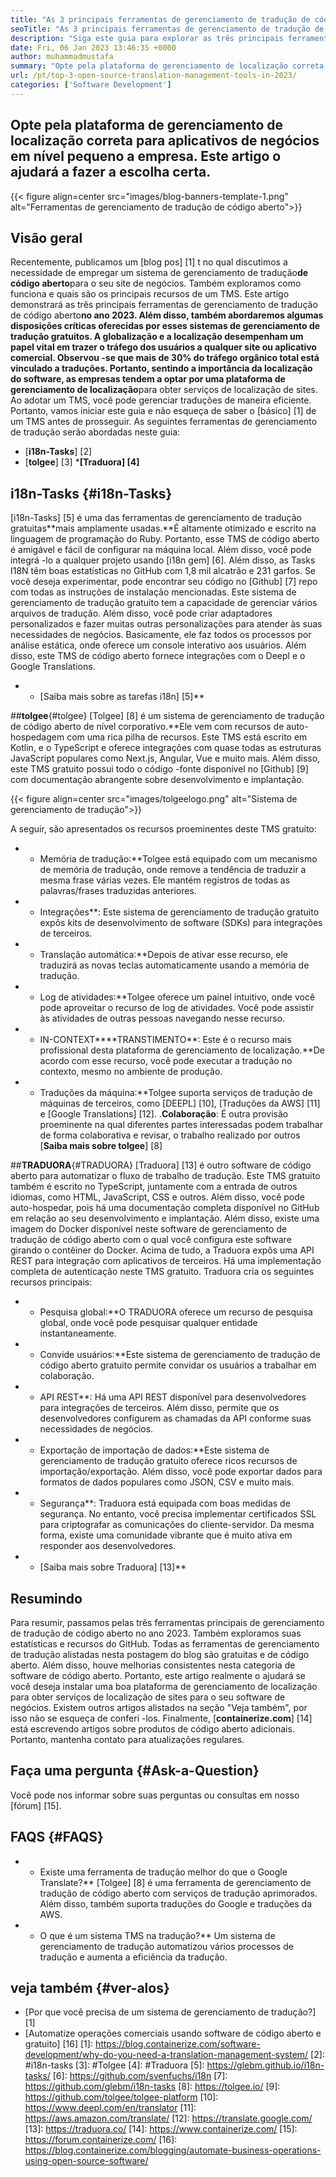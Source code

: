 ```yaml
---
title: "As 3 principais ferramentas de gerenciamento de tradução de código aberto em 2023" 
seoTitle: "As 3 principais ferramentas de gerenciamento de tradução de código aberto em 2023" 
description: "Siga este guia para explorar as três principais ferramentas de gerenciamento de tradução de código aberto em 2023. Todos os 3 TMs são gratuitos e oferecem recursos ricos para gerenciar localizações." 
date: Fri, 06 Jan 2023 13:46:35 +0000
author: muhammadmustafa
summary: "Opte pela plataforma de gerenciamento de localização correta para aplicativos de negócios em nível pequeno a empresa. Este artigo o ajudará a fazer a escolha certa." 
url: /pt/top-3-open-source-translation-management-tools-in-2023/
categories: ['Software Development']
---
```


## Opte pela plataforma de gerenciamento de localização correta para aplicativos de negócios em nível pequeno a empresa. Este artigo o ajudará a fazer a escolha certa.

{{< figure align=center src="images/blog-banners-template-1.png" alt="Ferramentas de gerenciamento de tradução de código aberto">}}


## Visão geral
Recentemente, publicamos um [blog pos] [1] t no qual discutimos a necessidade de empregar um sistema de gerenciamento de tradução**de código aberto**para o seu site de negócios. Também exploramos como funciona e quais são os principais recursos de um TMS. Este artigo demonstrará as três principais ferramentas de gerenciamento de tradução de código aberto**no ano 2023. Além disso, também abordaremos algumas disposições críticas oferecidas por esses sistemas de gerenciamento de tradução gratuitos.
A globalização e a localização desempenham um papel vital em trazer o tráfego dos usuários a qualquer site ou aplicativo comercial. Observou -se que mais de 30% do tráfego orgânico total está vinculado a traduções. Portanto, sentindo a importância da localização do software, as empresas tendem a optar por uma plataforma de gerenciamento de localização**para obter serviços de localização de sites. Ao adotar um TMS, você pode gerenciar traduções de maneira eficiente. Portanto, vamos iniciar este guia e não esqueça de saber o [básico] [1] de um TMS antes de prosseguir.
As seguintes ferramentas de gerenciamento de tradução serão abordadas neste guia:
* [**i18n-Tasks**] [2]
* [**tolgee**] [3]
***[Traduora] [4]**

## i18n-Tasks {#i18n-Tasks}
[i18n-Tasks] [5] é uma das ferramentas de gerenciamento de tradução gratuitas**mais amplamente usadas.**É altamente otimizado e escrito na linguagem de programação do Ruby. Portanto, esse TMS de código aberto é amigável e fácil de configurar na máquina local. Além disso, você pode integrá -lo a qualquer projeto usando [i18n gem] [6]. Além disso, as Tasks I18N têm boas estatísticas no GitHub com 1,8 mil alcatrão e 231 garfos.
Se você deseja experimentar, pode encontrar seu código no [Github] [7] repo com todas as instruções de instalação mencionadas. Este sistema de gerenciamento de tradução gratuito tem a capacidade de gerenciar vários arquivos de tradução. Além disso, você pode criar adaptadores personalizados e fazer muitas outras personalizações para atender às suas necessidades de negócios. Basicamente, ele faz todos os processos por análise estática, onde oferece um console interativo aos usuários. Além disso, este TMS de código aberto fornece integrações com o Deepl e o Google Translations.
* * [Saiba mais sobre as tarefas i18n] [5]**

##**tolgee**{#tolgee}
[Tolgee] [8] é um sistema de gerenciamento de tradução de código aberto de nível corporativo.**Ele vem com recursos de auto-hospedagem com uma rica pilha de recursos. Este TMS está escrito em Kotlin, e o TypeScript e oferece integrações com quase todas as estruturas JavaScript populares como Next.js, Angular, Vue e muito mais. Além disso, este TMS gratuito possui todo o código -fonte disponível no [Github] [9] com documentação abrangente sobre desenvolvimento e implantação.

{{< figure align=center src="images/tolgeelogo.png" alt="Sistema de gerenciamento de tradução">}}

A seguir, são apresentados os recursos proeminentes deste TMS gratuito:
* * Memória de tradução:**Tolgee está equipado com um mecanismo de memória de tradução, onde remove a tendência de traduzir a mesma frase várias vezes. Ele mantém registros de todas as palavras/frases traduzidas anteriores.
* * Integrações**: Este sistema de gerenciamento de tradução gratuito expôs kits de desenvolvimento de software (SDKs) para integrações de terceiros.
* * Translação automática:**Depois de ativar esse recurso, ele traduzirá as novas teclas automaticamente usando a memória de tradução.
* * Log de atividades:**Tolgee oferece um painel intuitivo, onde você pode aproveitar o recurso de log de atividades. Você pode assistir às atividades de outras pessoas navegando nesse recurso.
* * IN-CONTEXT****TRANSTIMENTO**: Este é o recurso mais profissional desta plataforma de gerenciamento de localização.**De acordo com esse recurso, você pode executar a tradução no contexto, mesmo no ambiente de produção.
* * Traduções da máquina:**Tolgee suporta serviços de tradução de máquinas de terceiros, como [DEEPL] [10], [Traduções da AWS] [11] e [Google Translations] [12].
.**Colaboração**: É outra provisão proeminente na qual diferentes partes interessadas podem trabalhar de forma colaborativa e revisar, o trabalho realizado por outros
[**Saiba mais sobre tolgee**] [8]

##**TRADUORA**{#TRADUORA}
[Traduora] [13] é outro software de código aberto para automatizar o fluxo de trabalho de tradução. Este TMS gratuito também é escrito no TypeScript, juntamente com a entrada de outros idiomas, como HTML, JavaScript, CSS e outros. Além disso, você pode auto-hospedar, pois há uma documentação completa disponível no GitHub em relação ao seu desenvolvimento e implantação. Além disso, existe uma imagem do Docker disponível neste software de gerenciamento de tradução de código aberto com o qual você configura este software girando o contêiner do Docker.
Acima de tudo, a Traduora expôs uma API REST para integração com aplicativos de terceiros. Há uma implementação completa de autenticação neste TMS gratuito.
Traduora cria os seguintes recursos principais:
* * Pesquisa global:**O TRADUORA oferece um recurso de pesquisa global, onde você pode pesquisar qualquer entidade instantaneamente.
* * Convide usuários:**Este sistema de gerenciamento de tradução de código aberto gratuito permite convidar os usuários a trabalhar em colaboração.
* * API REST**: Há uma API REST disponível para desenvolvedores para integrações de terceiros. Além disso, permite que os desenvolvedores configurem as chamadas da API conforme suas necessidades de negócios.
* * Exportação de importação de dados:**Este sistema de gerenciamento de tradução gratuito oferece ricos recursos de importação/exportação. Além disso, você pode exportar dados para formatos de dados populares como JSON, CSV e muito mais.
* * Segurança**: Traduora está equipada com boas medidas de segurança. No entanto, você precisa implementar certificados SSL para criptografar as comunicações do cliente-servidor.
Da mesma forma, existe uma comunidade vibrante que é muito ativa em responder aos desenvolvedores.
* * [Saiba mais sobre Traduora] [13]**

## Resumindo
Para resumir, passamos pelas três ferramentas principais de gerenciamento de tradução de código aberto no ano 2023. Também exploramos suas estatísticas e recursos do GitHub. Todas as ferramentas de gerenciamento de tradução alistadas nesta postagem do blog são gratuitas e de código aberto. Além disso, houve melhorias consistentes nesta categoria de software de código aberto. Portanto, este artigo realmente o ajudará se você deseja instalar uma boa plataforma de gerenciamento de localização para obter serviços de localização de sites para o seu software de negócios. Existem outros artigos alistados na seção "Veja também", por isso não se esqueça de conferi -los.
Finalmente, [**containerize.com**] [14] está escrevendo artigos sobre produtos de código aberto adicionais. Portanto, mantenha contato para atualizações regulares.

## Faça uma pergunta {#Ask-a-Question}
Você pode nos informar sobre suas perguntas ou consultas em nosso [fórum] [15].

## FAQS {#FAQS}
* * Existe uma ferramenta de tradução melhor do que o Google Translate?**
[Tolgee] [8] é uma ferramenta de gerenciamento de tradução de código aberto com serviços de tradução aprimorados. Além disso, também suporta traduções do Google e traduções da AWS.
* * O que é um sistema TMS na tradução?**
Um sistema de gerenciamento de tradução automatizou vários processos de tradução e aumenta a eficiência da tradução.

## veja também {#ver-alos}
  * [Por que você precisa de um sistema de gerenciamento de tradução?] [1]
  * [Automatize operações comerciais usando software de código aberto e gratuito] [16]
[1]: https://blog.containerize.com/software-development/why-do-you-need-a-translation-management-system/
[2]: #i18n-tasks
[3]: #Tolgee
[4]: #Traduora
[5]: https://glebm.github.io/i18n-tasks/
[6]: https://github.com/svenfuchs/i18n
[7]: https://github.com/glebm/i18n-tasks
[8]: https://tolgee.io/
[9]: https://github.com/tolgee/tolgee-platform
[10]: https://www.deepl.com/en/translator
[11]: https://aws.amazon.com/translate/
[12]: https://translate.google.com/
[13]: https://traduora.co/
[14]: https://www.containerize.com/
[15]: https://forum.containerize.com/
[16]: https://blog.containerize.com/blogging/automate-business-operations-using-open-source-software/
